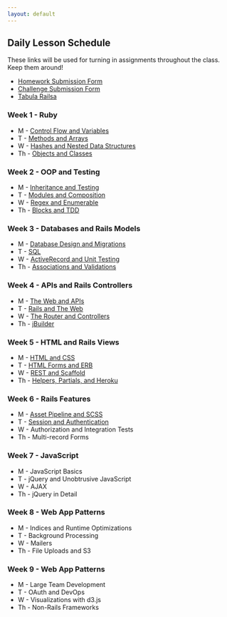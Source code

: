 ```yaml
---
layout: default
---
```


## Daily Lesson Schedule

These links will be used for turning in assignments throughout the class.  Keep them around!

* [Homework Submission Form](http://goo.gl/forms/LlrLL85tFM)
* [Challenge Submission Form](http://goo.gl/forms/lAlRZpME2o)
* [Tabula Railsa](https://github.com/tiyd-rails-2016-01/tabula_railsa)

### Week 1 - Ruby

* M - [Control Flow and Variables](week1/1)
* T - [Methods and Arrays](week1/2)
* W - [Hashes and Nested Data Structures](week1/3)
* Th - [Objects and Classes](week1/4)


### Week 2 - OOP and Testing

* M - [Inheritance and Testing](week2/1)
* T - [Modules and Composition](week2/2)
* W - [Regex and Enumerable](week2/3)
* Th - [Blocks and TDD](week2/4)


### Week 3 - Databases and Rails Models

* M - [Database Design and Migrations](week3/1)
* T - [SQL](week3/2)
* W - [ActiveRecord and Unit Testing](week3/3)
* Th - [Associations and Validations](week3/4)


### Week 4 - APIs and Rails Controllers

* M - [The Web and APIs](week4/1)
* T - [Rails and The Web](week4/2)
* W - [The Router and Controllers](week4/3)
* Th - [jBuilder](week4/4)


### Week 5 - HTML and Rails Views

* M - [HTML and CSS](week5/1)
* T - [HTML Forms and ERB](week5/2)
* W - [REST and Scaffold](week5/3)
* Th - [Helpers, Partials, and Heroku](week5/4)


### Week 6 - Rails Features

* M - [Asset Pipeline and SCSS](week6/1)
* T - [Session and Authentication](week6/2)
* W - Authorization and Integration Tests
* Th - Multi-record Forms


### Week 7 - JavaScript

* M - JavaScript Basics
* T - jQuery and Unobtrusive JavaScript
* W - AJAX
* Th - jQuery in Detail


### Week 8 - Web App Patterns

* M - Indices and Runtime Optimizations
* T - Background Processing
* W - Mailers
* Th - File Uploads and S3


### Week 9 - Web App Patterns

* M - Large Team Development
* T - OAuth and DevOps
* W - Visualizations with d3.js
* Th - Non-Rails Frameworks

